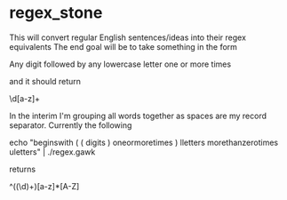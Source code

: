 regex_stone
===========

This will convert regular English sentences/ideas into their regex equivalents
The end goal will be to take something in the form

Any digit followed by any lowercase letter one or more times

and it should return

\d[a-z]+

In the interim I'm grouping all words together as spaces are my record separator. Currently the following

echo "beginswith ( ( digits ) oneormoretimes ) lletters morethanzerotimes uletters" | ./regex.gawk

returns

^((\d)+)[a-z]*[A-Z]
